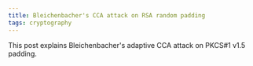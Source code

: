 ```yaml
---
title: Bleichenbacher's CCA attack on RSA random padding
tags: cryptography
---
```


This post explains Bleichenbacher's adaptive CCA attack on PKCS#1 v1.5 padding.
